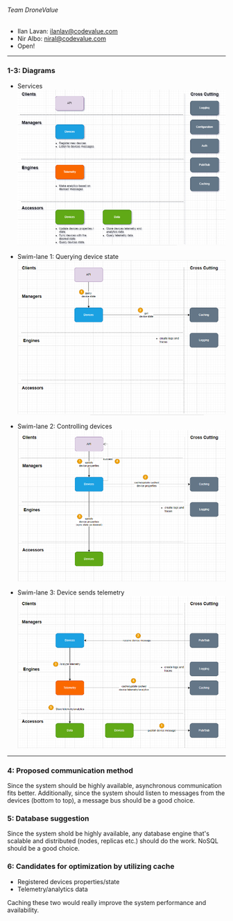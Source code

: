 ###### Team DroneValue
- Ilan Lavan: ilanlav@codevalue.com
- Nir Albo: niral@codevalue.com
- Open!
---
### 1-3: Diagrams
- Services <br>
![Services](Services.PNG)

- Swim-lane 1: Querying device state <br>
![Querying_device_state](Query_device_state.PNG)

- Swim-lane 2: Controlling devices <br>
![Controlling_devices](Controlling_devices.PNG)

- Swim-lane 3: Device sends telemetry <br>
![Device_sends_telemetry](Device_sends_telemetry.PNG)
---
### 4: Proposed communication method
Since the system should be highly available, asynchronous communication fits better. Additionally, since the system should listen to messages from the devices (bottom to top), a message bus should be a good choice.

### 5: Database suggestion
Since the system shold be highly available, any database engine that's scalable and distributed (nodes, replicas etc.) should do the work. NoSQL should be a good choice.

### 6: Candidates for optimization by utilizing cache
- Registered devices properties/state
- Telemetry/analytics data

Caching these two would really improve the system performance and availability.